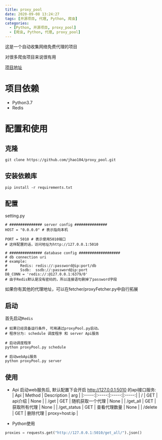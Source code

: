 ```yaml
---
title: proxy_pool
date: 2020-09-08 13:24:27
tags: [开源项目, 代理, Python, 爬虫]
categories: 
  - [Python, 开源项目, proxy_pool]
  - [爬虫, Python, 代理, proxy_pool]
---
```

这是一个自动收集网络免费代理的项目

对很多爬虫项目来说很有用

<!-- more -->

[项目地址](https://github.com/jhao104/proxy_pool)

# 项目依赖

- Python3.7
- Redis


# 配置和使用

## 克隆

	git clone https://github.com/jhao104/proxy_pool.git

## 安装依赖库

	pip install -r requirements.txt

## 配置

setting.py

	# ############### server config ###############
	HOST = "0.0.0.0" # 表示指向本机

	PORT = 5010 # 表示使用5010端口
	# 这样配置的话，访问地址为http://127.0.0.1:5010

	# ############### database config ###################
	# db connection uri
	# example:
	#      Redis: redis://:password@ip:port/db
	#      Ssdb:  ssdb://:password@ip:port
	DB_CONN = 'redis://:@127.0.0.1:6379/0'
	# 由于Redis默认是没有密码的，所以连接语句删掉了password字段

如果你有其他的代理地址，可以在fetcher/proxyFetcher.py中自行拓展

## 启动

首先启动`Redis`

	# 如果已经具备运行条件, 可用通过proxyPool.py启动。
	# 程序分为: schedule 调度程序 和 server Api服务

	# 启动调度程序
	python proxyPool.py schedule

	# 启动webApi服务
	python proxyPool.py server

## 使用
- Api
启动web服务后, 默认配置下会开启 http://127.0.0.1:5010 的api接口服务:
| Api | Method | Description | arg |
|:-----:|:-----:|:-----:|:-----:|
| / | GET | api介绍 | None |
| /get | GET | 随机获取一个代理	 | None |
| /get_all | GET | 获取所有代理 | None |
| /get_status | GET | 查看代理数量 | None |
| /delete | GET | 删除代理 | proxy=host:ip |

- Python使用

```python
proxies = requests.get("http://127.0.0.1:5010/get_all/").json()
```






















